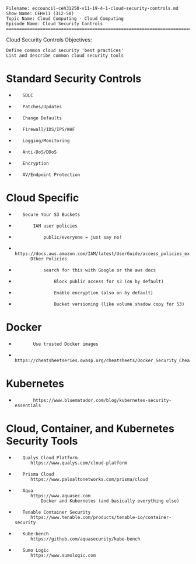     Filename: eccouncil-ceh31250-v11-19-4-1-cloud-security-controls.md
    Show Name: CEHv11 (312-50)
    Topic Name: Cloud Computing - Cloud Computing
    Episode Name: Cloud Security Controls ================================================================================

Cloud Security Controls
Objectives:

    Define common cloud security 'best practices'
    List and describe common cloud security tools

#    Standard Security Controls
-        SDLC
-        Patches/Updates
-        Change Defaults
-        Firewall/IDS/IPS/WAF
-        Logging/Monitoring
-        Anti-DoS/DDoS
-        Encryption
-        AV/Endpoint Protection

#    Cloud Specific
-        Secure Your S3 Buckets
-            IAM user policies
-                public/everyone = just say no!
-                    https://docs.aws.amazon.com/IAM/latest/UserGuide/access_policies_examples.html
            Other Policies
-                search for this with Google or the aws docs
-                    Block public access for s3 (on by default)
-                    Enable encryption (also on by default)
-                    Bucket versioning (like volume shadow copy for S3)
#        Docker
-            Use trusted Docker images
-            https://cheatsheetseries.owasp.org/cheatsheets/Docker_Security_Cheat_Sheet.html
#        Kubernetes
-            https://www.bluematador.com/blog/kubernetes-security-essentials

#    Cloud, Container, and Kubernetes Security Tools
-        Qualys Cloud Platform
            https://www.qualys.com/cloud-platform
-        Prisma Cloud
            https://www.paloaltonetworks.com/prisma/cloud
-        Aqua
            https://www.aquasec.com
                Docker and Kubernetes (and basically everything else)
-        Tenable Container Security
            https://www.tenable.com/products/tenable-io/container-security
-        Kube-bench
            https://github.com/aquasecurity/kube-bench
-        Sumo Logic
            https://www.sumologic.com

